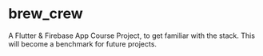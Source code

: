 # brew_crew

A Flutter & Firebase App Course Project, to get familiar with the stack. This will become a benchmark for future projects.
